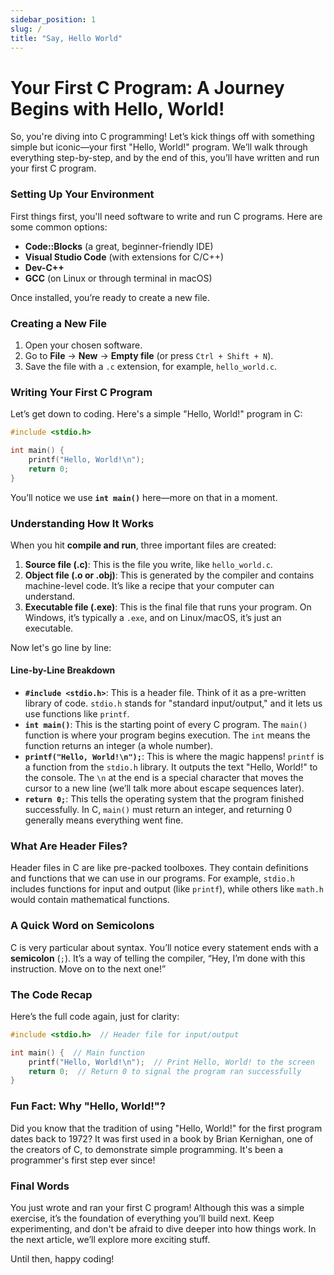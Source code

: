 ```yaml
---
sidebar_position: 1
slug: /
title: "Say, Hello World"
---
```


# Your First C Program: A Journey Begins with Hello, World!

So, you're diving into C programming! Let’s kick things off with something simple but iconic—your first "Hello, World!" program. We’ll walk through everything step-by-step, and by the end of this, you’ll have written and run your first C program.

### Setting Up Your Environment

First things first, you'll need software to write and run C programs. Here are some common options:

- **Code::Blocks** (a great, beginner-friendly IDE)
- **Visual Studio Code** (with extensions for C/C++)
- **Dev-C++**
- **GCC** (on Linux or through terminal in macOS)

Once installed, you’re ready to create a new file.

### Creating a New File

1. Open your chosen software.
2. Go to **File** -> **New** -> **Empty file** (or press `Ctrl + Shift + N`).
3. Save the file with a `.c` extension, for example, `hello_world.c`.

### Writing Your First C Program

Let’s get down to coding. Here's a simple "Hello, World!" program in C:

```c
#include <stdio.h>

int main() {
    printf("Hello, World!\n");
    return 0;
}
```

You’ll notice we use **`int main()`** here—more on that in a moment.

### Understanding How It Works

When you hit **compile and run**, three important files are created:

1. **Source file (.c)**: This is the file you write, like `hello_world.c`.
2. **Object file (.o or .obj)**: This is generated by the compiler and contains machine-level code. It’s like a recipe that your computer can understand.
3. **Executable file (.exe)**: This is the final file that runs your program. On Windows, it’s typically a `.exe`, and on Linux/macOS, it’s just an executable.

Now let's go line by line:

#### Line-by-Line Breakdown

- **`#include <stdio.h>`**: This is a header file. Think of it as a pre-written library of code. `stdio.h` stands for "standard input/output," and it lets us use functions like `printf`.
- **`int main()`**: This is the starting point of every C program. The `main()` function is where your program begins execution. The `int` means the function returns an integer (a whole number).
- **`printf("Hello, World!\n");`**: This is where the magic happens! `printf` is a function from the `stdio.h` library. It outputs the text "Hello, World!" to the console. The `\n` at the end is a special character that moves the cursor to a new line (we’ll talk more about escape sequences later).
- **`return 0;`**: This tells the operating system that the program finished successfully. In C, `main()` must return an integer, and returning 0 generally means everything went fine.

### What Are Header Files?

Header files in C are like pre-packed toolboxes. They contain definitions and functions that we can use in our programs. For example, `stdio.h` includes functions for input and output (like `printf`), while others like `math.h` would contain mathematical functions.

### A Quick Word on Semicolons

C is very particular about syntax. You’ll notice every statement ends with a **semicolon** (`;`). It’s a way of telling the compiler, “Hey, I’m done with this instruction. Move on to the next one!”

### The Code Recap

Here’s the full code again, just for clarity:

```c
#include <stdio.h>  // Header file for input/output

int main() {  // Main function
    printf("Hello, World!\n");  // Print Hello, World! to the screen
    return 0;  // Return 0 to signal the program ran successfully
}
```

### Fun Fact: Why "Hello, World!"?

Did you know that the tradition of using "Hello, World!" for the first program dates back to 1972? It was first used in a book by Brian Kernighan, one of the creators of C, to demonstrate simple programming. It's been a programmer's first step ever since!

### Final Words

You just wrote and ran your first C program! Although this was a simple exercise, it’s the foundation of everything you’ll build next. Keep experimenting, and don't be afraid to dive deeper into how things work. In the next article, we’ll explore more exciting stuff.

Until then, happy coding!
